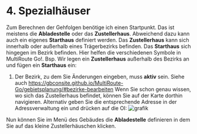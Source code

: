 # **4. Spezialhäuser**

Zum Berechnen der Gehfolgen benötige ich einen Startpunkt. Das ist meistens die  **Abladestelle** oder das **Zustellerhaus**. Abweichend dazu kann auch ein eigenes **Starthaus** definiert werden.
Das **Zustellerhaus** kann sich innerhalb oder außerhalb eines Trägerbezirks befinden. Das **Starthaus** sich hingegen im Bezirk befinden. Hier helfen die verschiedenen Symbole in MultiRoute Go!. 
Bsp. 
Wir legen ein **Zustellerhaus** außerhalb des Bezirks an und fügen ein **Starthaus** ein:
1. Der Bezirk, zu dem Sie Änderungen eingeben, muss **aktiv** sein. Siehe auch https://gbconsite.github.io/MultiRoute-Go/gebietsplanung/#bezirke-bearbeiten
Wenn Sie schon genau wissen, wo sich das Zustellerhaus befindet, können Sie auf der Karte dorthin navigieren. Alternativ geben Sie die entsprechende Adresse in der Adressverwaltung ein und drücken auf die OI:
![grafik](https://user-images.githubusercontent.com/99329016/161259712-bb2edf31-35b1-45c9-a0bf-6279c5590aed.png)

Nun können Sie im Menü des Gebäudes die **Abladestelle** definieren in dem Sie auf das kleine Zustellerhäuschen klicken.

